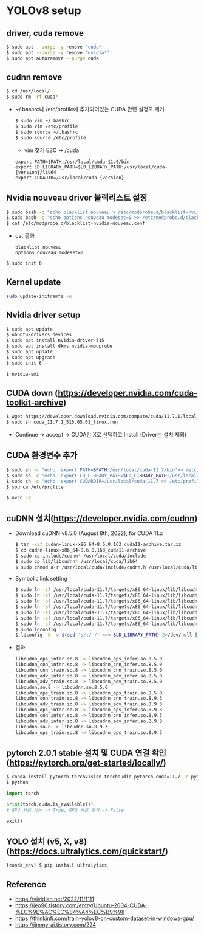 # YOLOv8 setup
## driver, cuda remove
  ``` bash
  $ sudo apt --purge -y remove 'cuda*'
  $ sudo apt --purge -y remove 'nvidia*'
  $ sudo apt autoremove --purge cuda
  ```

## cudnn remove
  ``` bash
  $ cd /usr/local/
  $ sudo rm -rf cuda*
  ```
  - ~/.bashrc나 /etc/profile에 추가되어있는 CUDA 관련 설정도 제거
    ``` bash
    $ sudo vim ~/.bashrc
    $ sudo vim /etc/profile
    $ sudo source ~/.bashrc
    $ sudo source /etc/profile
    ```
    - vim 찾기 ESC -> /cuda
    ```
    export PATH=$PATH:/usr/local/cuda-11.0/bin
    export LD_LIBRARY_PATH=$LD_LIBRARY_PATH:/usr/local/cuda-{version}/lib64
    export CUDADIR=/usr/local/cuda-{version}
    ```

## Nvidia nouveau driver 블랙리스트 설정
  ``` bash
  $ sudo bash -c "echo blacklist nouveau > /etc/modprobe.d/blacklist-nvidia-nouveau.conf"
  $ sudo bash -c "echo options nouveau modeset=0 >> /etc/modprobe.d/blacklist-nvidia-nouveau.conf"
  $ cat /etc/modprobe.d/blacklist-nvidia-nouveau.conf
  ```
  - cat 결과
    ```
    blacklist nouveau
    options nouveau modeset=0
    ```
  ``` bash
  $ sudo init 6
  ```

## Kernel update
  ``` bash
  sudo update-initramfs -u
  ```

## Nvidia driver setup
  ``` bash
  $ sudo apt update
  $ ubuntu-drivers devices
  $ sudo apt install nvidia-driver-515
  $ sudo apt install dkms nvidia-modprobe
  $ sudo apt update
  $ sudo apt upgrade
  $ sudo init 6
  
  $ nvidia-smi
  ```

## CUDA down (https://developer.nvidia.com/cuda-toolkit-archive)
  ``` bash
  $ wget https://developer.download.nvidia.com/compute/cuda/11.7.1/local_installers/cuda_11.7.1_515.65.01_linux.run
  $ sudo sh cuda_11.7.1_515.65.01_linux.run
  ```
  - Continue -> accept -> CUDA만 X로 선택하고 Install (Driver는 설치 제외)

## CUDA 환경변수 추가
  ``` bash
  $ sudo sh -c "echo 'export PATH=$PATH:/usr/local/cuda-11.7/bin'>> /etc/profile"
  $ sudo sh -c "echo 'export LD_LIBRARY_PATH=$LD_LIBRARY_PATH:/usr/local/cuda-11.7/lib64'>> /etc/profile"
  $ sudo sh -c "echo 'export CUDARDIR=/usr/local/cuda-11.7'>> /etc/profile"
  $ source /etc/profile
  
  $ nvcc -V
  ```

## cuDNN 설치(https://developer.nvidia.com/cudnn)
  - Download cuDNN v8.5.0 (August 8th, 2022), for CUDA 11.x
    ``` bash
    $ tar -xvf cudnn-linux-x86_64-8.6.0.163_cuda11-archive.tar.xz
    $ cd cudnn-linux-x86_64-8.6.0.163_cuda11-archive
    $ sudo cp include/cudnn* /usr/local/cuda/include
    $ sudo cp lib/libcudnn* /usr/local/cuda/lib64
    $ sudo chmod a+r /usr/local/cuda/include/cudnn.h /usr/local/cuda/lib64/libcudnn*
    ```
  - Symbolic link setting
    ``` bash
    $ sudo ln -sf /usr/local/cuda-11.7/targets/x86_64-linux/lib/libcudnn_adv_train.so.8.6.0 /usr/local/cuda-11.7/targets/x86_64-linux/lib/libcudnn_adv_train.so.8   
    $ sudo ln -sf /usr/local/cuda-11.7/targets/x86_64-linux/lib/libcudnn_ops_infer.so.8.6.0  /usr/local/cuda-11.7/targets/x86_64-linux/lib/libcudnn_ops_infer.so.8   
    $ sudo ln -sf /usr/local/cuda-11.7/targets/x86_64-linux/lib/libcudnn_cnn_train.so.8.6.0  /usr/local/cuda-11.7/targets/x86_64-linux/lib/libcudnn_cnn_train.so.8   
    $ sudo ln -sf /usr/local/cuda-11.7/targets/x86_64-linux/lib/libcudnn_adv_infer.so.8.6.0  /usr/local/cuda-11.7/targets/x86_64-linux/lib/libcudnn_adv_infer.so.8   
    $ sudo ln -sf /usr/local/cuda-11.7/targets/x86_64-linux/lib/libcudnn_ops_train.so.8.6.0  /usr/local/cuda-11.7/targets/x86_64-linux/lib/libcudnn_ops_train.so.8   
    $ sudo ln -sf /usr/local/cuda-11.7/targets/x86_64-linux/lib/libcudnn_cnn_infer.so.8.6.0 /usr/local/cuda-11.7/targets/x86_64-linux/lib/libcudnn_cnn_infer.so.8   
    $ sudo ln -sf /usr/local/cuda-11.7/targets/x86_64-linux/lib/libcudnn.so.8.6.0 /usr/local/cuda-11.7/targets/x86_64-linux/lib/libcudnn.so.8   
    $ sudo ldconfig   
    $ ldconfig -N -v $(sed 's/:/ /' <<< $LD_LIBRARY_PATH) 2>/dev/null | grep libcudnn   
    ```
  - 결과  
    ``` bash
    libcudnn_ops_infer.so.8 -> libcudnn_ops_infer.so.8.5.0  
    libcudnn_cnn_infer.so.8 -> libcudnn_cnn_infer.so.8.5.0  
    libcudnn_cnn_train.so.8 -> libcudnn_cnn_train.so.8.5.0  
    libcudnn_adv_infer.so.8 -> libcudnn_adv_infer.so.8.5.0  
    libcudnn_adv_train.so.8 -> libcudnn_adv_train.so.8.5.0  
    libcudnn.so.8 -> libcudnn.so.8.5.0  
    libcudnn_ops_train.so.8 -> libcudnn_ops_train.so.8.5.0  
    libcudnn_cnn_train.so.8 -> libcudnn_cnn_train.so.8.9.3  
    libcudnn_adv_train.so.8 -> libcudnn_adv_train.so.8.9.3  
    libcudnn_ops_infer.so.8 -> libcudnn_ops_infer.so.8.9.3  
    libcudnn_cnn_infer.so.8 -> libcudnn_cnn_infer.so.8.9.3  
    libcudnn_adv_infer.so.8 -> libcudnn_adv_infer.so.8.9.3  
    libcudnn.so.8 -> libcudnn.so.8.9.3  
    libcudnn_ops_train.so.8 -> libcudnn_ops_train.so.8.9.3
    ```
    

## pytorch 2.0.1 stable 설치 및 CUDA 연결 확인 (https://pytorch.org/get-started/locally/)
  ``` bash
  $ conda install pytorch torchvision torchaudio pytorch-cuda=11.7 -c pytorch -c nvidia
  $ python
  ```
  ``` python
  import torch
  
  print(torch.cuda.is_available())
  # GPU 사용 가능 -> True, GPU 사용 불가 -> False

  exit()
  ```

## YOLO 설치 (v5, X, v8) (https://docs.ultralytics.com/quickstart/)
  ``` bash
  (conda_env) $ pip install ultralytics
  ```

## Reference
  - https://vividian.net/2022/11/1111
  - https://jeo96.tistory.com/entry/Ubuntu-2004-CUDA-%EC%9E%AC%EC%84%A4%EC%B9%98
  - https://thinkinfi.com/train-yolov8-on-custom-dataset-in-windows-gpu/
  - https://jimmy-ai.tistory.com/224

